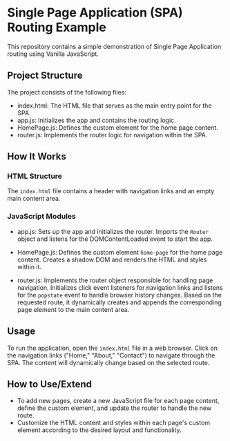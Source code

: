 Single Page Application (SPA) Routing Example
=============================================

This repository contains a simple demonstration of Single Page Application routing using Vanilla JavaScript.

Project Structure
-----------------

The project consists of the following files:

-   index.html: The HTML file that serves as the main entry point for the SPA.
-   app.js: Initializes the app and contains the routing logic.
-   HomePage.js: Defines the custom element for the home page content.
-   router.js: Implements the router logic for navigation within the SPA.

How It Works
------------

### HTML Structure

The `index.html` file contains a header with navigation links and an empty main content area.

### JavaScript Modules

-   app.js: Sets up the app and initializes the router. Imports the `Router` object and listens for the DOMContentLoaded event to start the app.

-   HomePage.js: Defines the custom element `home-page` for the home page content. Creates a shadow DOM and renders the HTML and styles within it.

-   router.js: Implements the router object responsible for handling page navigation. Initializes click event listeners for navigation links and listens for the `popstate` event to handle browser history changes. Based on the requested route, it dynamically creates and appends the corresponding page element to the main content area.

Usage
-----

To run the application, open the `index.html` file in a web browser. Click on the navigation links ("Home," "About," "Contact") to navigate through the SPA. The content will dynamically change based on the selected route.

How to Use/Extend
-----------------

-   To add new pages, create a new JavaScript file for each page content, define the custom element, and update the router to handle the new route.
-   Customize the HTML content and styles within each page's custom element according to the desired layout and functionality.